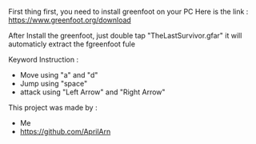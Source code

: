 First thing first, you need to install greenfoot on your PC
Here is the link : https://www.greenfoot.org/download

After Install the greenfoot, just double tap "TheLastSurvivor.gfar"
it will automaticly extract the fgreenfoot fule

Keyword Instruction :
- Move using "a" and "d"
- Jump using "space"
- attack using "Left Arrow" and "Right Arrow"

This project was made by :
- Me
- https://github.com/AprilArn
